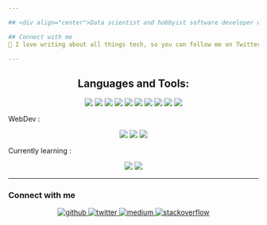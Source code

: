 ```yaml
---

## <div align="center">Data scientist and hobbyist software developer with a background in Fundamental & Applied Physics. Passionate about AI, machine learning, cryptocurrencies, and blockchain. 

## Connect with me
📗 I love writing about all things tech, so you can follow me on Twitter or Medium @swellisgood for tweets & articles about data science, web3, and software programming.

---
```


## <h2 align="center">Languages and Tools:</h2>

<p align="center">
  
<img src="https://img.shields.io/badge/-Python-yellow?style=flat-square&logo=python"/>
<img src="https://img.shields.io/badge/-Docker-blue?style=flat-square&logo=docker"/>
<img src="https://img.shields.io/badge/-Kubernetes-cyan?style=flat-square&logo=kubernetes"/>
<img src="https://img.shields.io/badge/-Heroku-430098?style=flat-square&logo=heroku"/>
<img src="https://img.shields.io/badge/-PostgreSQL-black?style=flat-square&logo=postgresql"/>
<img src="https://img.shields.io/badge/-MongoDB-black?style=flat-square&logo=mongodb"/>
<img src="https://img.shields.io/badge/-MySQL-black?style=flat-square&logo=mysql"/>
<img src="https://img.shields.io/badge/-Git-black?style=flat-square&logo=git"/>
<img src="https://img.shields.io/badge/-Bash-black?style=flat-square&logo=gnubash"/>
<img src="https://img.shields.io/badge/-GitHub-black?style=flat-square&logo=github"/>

WebDev :
</p>
<p align="center">
<img src="https://img.shields.io/badge/-HTML5-E34F26?style=flat-square&logo=html5&logoColor=white"/>
<img src="https://img.shields.io/badge/-CSS3-1572B6?style=flat-square&logo=css3"/>
<img src="https://img.shields.io/badge/-Bootstrap-563D7C?style=flat-square&logo=bootstrap"/>
</p>

Currently learning : 
</p>
<p align="center">
  <img src="https://img.shields.io/badge/-Rust-orange?style=flat-square&logo=rust&logoColor=white"/>
  <img src="https://img.shields.io/badge/-C++-00599C?style=flat-square&logo=cplusplus"/>
</p>

---

### Connect with me

<div align="center">
<a href="https://github.com/Swellisgood" target="_blank">
<img src=https://img.shields.io/badge/github-%2324292e.svg?&style=for-the-badge&logo=github&logoColor=white alt=github style="margin-bottom: 5px;" />
</a>
<a href="https://twitter.com/@Swellisgood" target="_blank">
<img src=https://img.shields.io/badge/twitter-%2300acee.svg?&style=for-the-badge&logo=twitter&logoColor=white alt=twitter style="margin-bottom: 5px;" />
</a>
<a href="https://medium.com/@Swellisgood" target="_blank">
<img src=https://img.shields.io/badge/medium-%23292929.svg?&style=for-the-badge&logo=medium&logoColor=white alt=medium style="margin-bottom: 5px;" />
</a>
<a href="https://stackoverflow.com/users/Swellisgood" target="_blank">
<img src=https://img.shields.io/badge/stackoverflow-%23F28032.svg?&style=for-the-badge&logo=stackoverflow&logoColor=white alt=stackoverflow style="margin-bottom: 5px;" />
</a>  
</div>

<br/>


<!---
Swellisgood/Swellisgood is a ✨ special ✨ repository because its `README.md` (this file) appears on your GitHub profile.
You can click the Preview link to take a look at your changes.
--->
